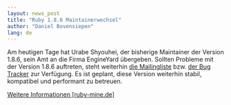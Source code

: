 ```yaml
---
layout: news_post
title: "Ruby 1.8.6 Maintainerwechsel"
author: "Daniel Bovensiepen"
lang: de
---
```


Am heutigen Tage hat Urabe Shyouhei, der bisherige Maintainer der
Version 1.8.6, sein Amt an die Firma EngineYard übergeben. Sollten
Probleme mit der Version 1.8.6 auftreten, steht weiterhin [die
Mailingliste][1] bzw. [der Bug Tracker][2] zur Verfügung. Es ist
geplant, diese Version weiterhin stabil, kompatibel und performant zu
betreuen.

[Weitere Informationen \[ruby-mine.de\]][3]



[1]: /de/community/mailing-lists/ 
[2]: http://redmine.ruby-lang.org/ 
[3]: http://www.ruby-mine.de/2009/5/22/maintainerwechsel-bei-ruby-1-8-6 
